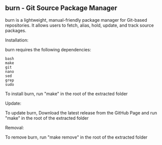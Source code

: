 ## burn - Git Source Package Manager

burn is a lightweight, manual-friendly package manager for Git-based repositories. It allows users to fetch, alias, hold, update, and track source packages.


Installation:

burn requires the following dependencies:

    bash
    make
    git
    nano
    sed
    grep
    sudo

To install burn, run "make" in the root of the extracted folder

Update:

To update burn, Download the latest release from the GitHub Page and run "make" in the root of the extracted folder

Removal:

To remove burn, run "make remove" in the root of the extracted folder

